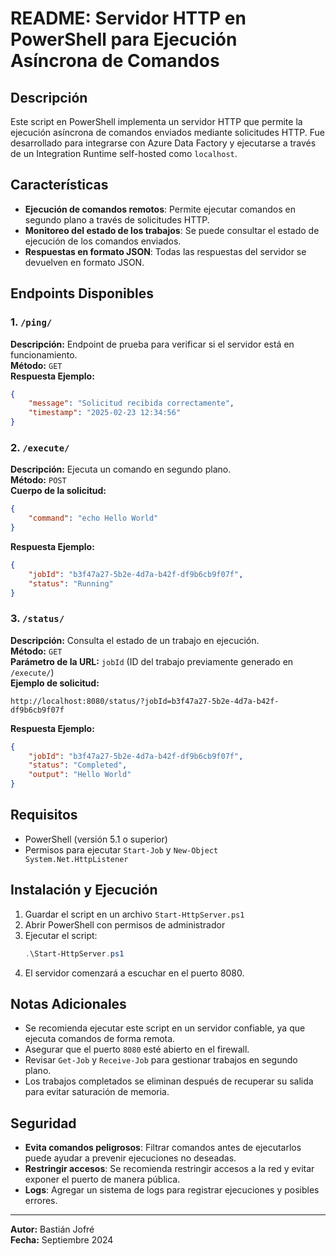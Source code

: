 # README: Servidor HTTP en PowerShell para Ejecución Asíncrona de Comandos

## Descripción
Este script en PowerShell implementa un servidor HTTP que permite la ejecución asíncrona de comandos enviados mediante solicitudes HTTP. Fue desarrollado para integrarse con Azure Data Factory y ejecutarse a través de un Integration Runtime self-hosted como `localhost`.

## Características
- **Ejecución de comandos remotos**: Permite ejecutar comandos en segundo plano a través de solicitudes HTTP.
- **Monitoreo del estado de los trabajos**: Se puede consultar el estado de ejecución de los comandos enviados.
- **Respuestas en formato JSON**: Todas las respuestas del servidor se devuelven en formato JSON.

## Endpoints Disponibles

### 1. `/ping/`  
**Descripción:** Endpoint de prueba para verificar si el servidor está en funcionamiento.  
**Método:** `GET`  
**Respuesta Ejemplo:**
```json
{
    "message": "Solicitud recibida correctamente",
    "timestamp": "2025-02-23 12:34:56"
}
```

### 2. `/execute/`  
**Descripción:** Ejecuta un comando en segundo plano.  
**Método:** `POST`  
**Cuerpo de la solicitud:**
```json
{
    "command": "echo Hello World"
}
```
**Respuesta Ejemplo:**
```json
{
    "jobId": "b3f47a27-5b2e-4d7a-b42f-df9b6cb9f07f",
    "status": "Running"
}
```

### 3. `/status/`  
**Descripción:** Consulta el estado de un trabajo en ejecución.  
**Método:** `GET`  
**Parámetro de la URL:** `jobId` (ID del trabajo previamente generado en `/execute/`)  
**Ejemplo de solicitud:**
```
http://localhost:8080/status/?jobId=b3f47a27-5b2e-4d7a-b42f-df9b6cb9f07f
```
**Respuesta Ejemplo:**
```json
{
    "jobId": "b3f47a27-5b2e-4d7a-b42f-df9b6cb9f07f",
    "status": "Completed",
    "output": "Hello World"
}
```

## Requisitos
- PowerShell (versión 5.1 o superior)
- Permisos para ejecutar `Start-Job` y `New-Object System.Net.HttpListener`

## Instalación y Ejecución
1. Guardar el script en un archivo `Start-HttpServer.ps1`
2. Abrir PowerShell con permisos de administrador
3. Ejecutar el script:
   ```powershell
   .\Start-HttpServer.ps1
   ```
4. El servidor comenzará a escuchar en el puerto 8080.

## Notas Adicionales
- Se recomienda ejecutar este script en un servidor confiable, ya que ejecuta comandos de forma remota.
- Asegurar que el puerto `8080` esté abierto en el firewall.
- Revisar `Get-Job` y `Receive-Job` para gestionar trabajos en segundo plano.
- Los trabajos completados se eliminan después de recuperar su salida para evitar saturación de memoria.

## Seguridad
- **Evita comandos peligrosos**: Filtrar comandos antes de ejecutarlos puede ayudar a prevenir ejecuciones no deseadas.
- **Restringir accesos**: Se recomienda restringir accesos a la red y evitar exponer el puerto de manera pública.
- **Logs**: Agregar un sistema de logs para registrar ejecuciones y posibles errores.

---
**Autor:** Bastián Jofré  
**Fecha:** Septiembre 2024
